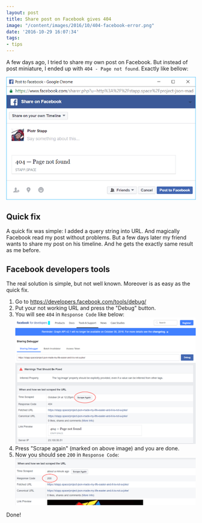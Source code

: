 ```yaml
---
layout: post
title: Share post on Facebook gives 404
image: "/content/images/2016/10/404-facebook-error.png"
date: '2016-10-29 16:07:34'
tags:
- tips
---
```


A few days ago, I tried to share my own post on Facebook. But instead of post miniature, I ended up with `404 - Page not found`. Exactly like bellow: 

![](/content/images/2016/10/404-facebook-min.png)

## Quick fix
A quick fix was simple: I added a query string into URL. And magically Facebook read my post without problems.
But a few days later my friend wants to share my post on his timeline. And he gets the exactly same result as me before.

## Facebook developers tools
The real solution is simple, but not well known. Moreover is as easy as the quick fix. 

1. Go to https://developers.facebook.com/tools/debug/
2. Put your not working URL and press the "Debug" button.
5. You will see `404` in `Response Code` like below: ![](/content/images/2016/10/404-facebook-1.png)
4. Press "Scrape again" (marked on above image) and you are done. 
5. Now you should see `200` in `Response Code`: ![](/content/images/2016/10/404-facebook-2.png)

Done!